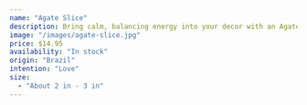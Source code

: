 ```yaml
---
name: "Agate Slice"
description: Bring calm, balancing energy into your decor with an Agate Slice. Your home should be a place where you can relax, recharge and find stability.
image: "/images/agate-slice.jpg"
price: $14.95
availability: "In stock"
origin: "Brazil"
intention: "Love"
size:
  - "About 2 in - 3 in"
---
```

